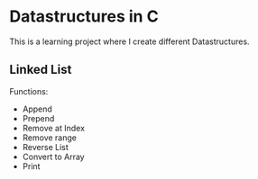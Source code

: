 # Datastructures in C

This is a learning project where I create different Datastructures.

## Linked List
Functions:
- Append
- Prepend
- Remove at Index
- Remove range
- Reverse List
- Convert to Array
- Print
